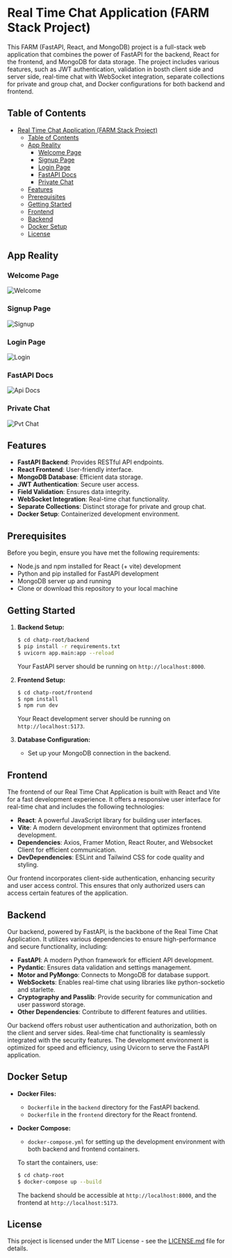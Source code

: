 <!-- markdownlint-disable -->
<!-- This content will not be linted. -->

# Real Time Chat Application (FARM Stack Project)

This FARM (FastAPI, React, and MongoDB) project is a full-stack web application that combines the power of FastAPI for the backend, React for the frontend, and MongoDB for data storage. The project includes various features, such as JWT authentication, validation in bosth client side and server side, real-time chat with WebSocket integration, separate collections for private and group chat, and Docker configurations for both backend and frontend. 

## Table of Contents

- [Real Time Chat Application (FARM Stack Project)](#real-time-chat-application-farm-stack-project)
  - [Table of Contents](#table-of-contents)
  - [App Reality](#app-reality)
    - [Welcome Page](#welcome-page)
    - [Signup Page](#signup-page)
    - [Login Page](#login-page)
    - [FastAPI Docs](#fastapi-docs)
    - [Private Chat](#private-chat)
  - [Features](#features)
  - [Prerequisites](#prerequisites)
  - [Getting Started](#getting-started)
  - [Frontend](#frontend)
  - [Backend](#backend)
  - [Docker Setup](#docker-setup)
  - [License](#license)

## App Reality

### Welcome Page
![Welcome](/chatp-root/img/welcome.png)

### Signup Page
![Signup](chatp-root/img/signup.png)

### Login Page
![Login](chatp-root/img/login.png)

### FastAPI Docs
![Api Docs](chatp-root/img/api.png)

### Private Chat
![Pvt Chat](chatp-root/img/pvt-chat.png)

## Features

- **FastAPI Backend**: Provides RESTful API endpoints.
- **React Frontend**: User-friendly interface.
- **MongoDB Database**: Efficient data storage.
- **JWT Authentication**: Secure user access.
- **Field Validation**: Ensures data integrity.
- **WebSocket Integration**: Real-time chat functionality.
- **Separate Collections**: Distinct storage for private and group chat.
- **Docker Setup**: Containerized development environment.

## Prerequisites

Before you begin, ensure you have met the following requirements:

- Node.js and npm installed for React (+ vite) development
- Python and pip installed for FastAPI development
- MongoDB server up and running
- Clone or download this repository to your local machine

## Getting Started

1. **Backend Setup:**

   ```bash
   $ cd chatp-root/backend
   $ pip install -r requirements.txt
   $ uvicorn app.main:app --reload
   ```

   Your FastAPI server should be running on `http://localhost:8000`.

2. **Frontend Setup:**

   ```bash
   $ cd chatp-root/frontend
   $ npm install
   $ npm run dev
   ```

   Your React development server should be running on `http://localhost:5173`.

3. **Database Configuration:**

   - Set up your MongoDB connection in the backend.



<!-- ## Project Structure

- **backend:** Contains the FastAPI backend code.
- **frontend:** Contains the React frontend code.
- **scripts:** Helpful scripts for development or deployment.
- **docs:** Documentation for your project. -->

<!-- ## API Endpoints

- List and describe the available API endpoints here. -->

## Frontend

The frontend of our Real Time Chat Application is built with React and Vite for a fast development experience. It offers a responsive user interface for real-time chat and includes the following technologies:

- **React**: A powerful JavaScript library for building user interfaces.
- **Vite**: A modern development environment that optimizes frontend development.
- **Dependencies**: Axios, Framer Motion, React Router, and Websocket Client for efficient communication.
- **DevDependencies**: ESLint and Tailwind CSS for code quality and styling.

Our frontend incorporates client-side authentication, enhancing security and user access control. This ensures that only authorized users can access certain features of the application.




## Backend

Our backend, powered by FastAPI, is the backbone of the Real Time Chat Application. It utilizes various dependencies to ensure high-performance and secure functionality, including:

- **FastAPI**: A modern Python framework for efficient API development.
- **Pydantic**: Ensures data validation and settings management.
- **Motor and PyMongo**: Connects to MongoDB for database support.
- **WebSockets**: Enables real-time chat using libraries like python-socketio and starlette.
- **Cryptography and Passlib**: Provide security for communication and user password storage.
- **Other Dependencies**: Contribute to different features and utilities.

Our backend offers robust user authentication and authorization, both on the client and server sides. Real-time chat functionality is seamlessly integrated with the security features. The development environment is optimized for speed and efficiency, using Uvicorn to serve the FastAPI application.


<!-- ## Database

- Explain how to set up and configure your MongoDB database.
- Describe the organization of collections, including separate collections for private and group chat. -->

<!-- ## WebSocket Integration

- Explain how WebSocket integration works for real-time chat.
- Describe the structure and functionality of WebSocket endpoints. -->

<!-- ## Authentication

- Explain how JWT authentication is implemented for secure user access.
- Provide details on user registration and login processes. -->

## Docker Setup

- **Docker Files:**

  - `Dockerfile` in the `backend` directory for the FastAPI backend.
  - `Dockerfile` in the `frontend` directory for the React frontend.

- **Docker Compose:**

  - `docker-compose.yml` for setting up the development environment with both backend and frontend containers.

  To start the containers, use:

  ```bash
  $ cd chatp-root
  $ docker-compose up --build
  ```

  The backend should be accessible at `http://localhost:8000`, and the frontend at `http://localhost:5173`.

## License

This project is licensed under the MIT License - see the [LICENSE.md](LICENSE.md) file for details.


<!-- markdownlint-restore -->
<!-- This content will be linted. -->